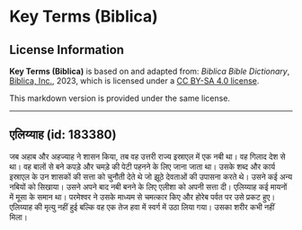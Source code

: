 # Key Terms (Biblica)

## License Information

**Key Terms (Biblica)** is based on and adapted from: _Biblica Bible Dictionary_, [Biblica, Inc.](https://www.biblica.com/), 2023, which is licensed under a [CC BY-SA 4.0 license](https://creativecommons.org/licenses/by-sa/4.0/legalcode.en).

This markdown version is provided under the same license.



--------------------------------

## एलिय्याह (id: 183380)

जब अहाब और अहज्याह ने शासन किया, तब वह उत्तरी राज्य इस्राएल में एक नबी था। वह गिलाद देश से था। वह बालों से बने कपड़े और चमड़े की पेटी पहनने के लिए जाना जाता था। उसके शब्द और कार्य इस्राएल के उन शासकों की सत्ता को चुनौती देते थे जो झूठे देवताओं की उपासना करते थे। उसने कई अन्य नबियों को सिखाया। उसने अपने बाद नबी बनने के लिए एलीशा को अपनी सत्ता दी। एलिय्याह कई मायनों में मूसा के समान था। परमेश्वर ने उसके माध्यम से चमत्कार किए और होरेब पर्वत पर उसे प्रकट हुए। एलिय्याह की मृत्यु नहीं हुई बल्कि वह एक तेज हवा में स्वर्ग में उठा लिया गया। उसका शरीर कभी नहीं मिला।



